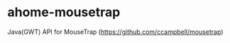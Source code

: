 ahome-mousetrap
===============

Java(GWT) API for MouseTrap (https://github.com/ccampbell/mousetrap)
